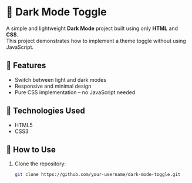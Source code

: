 # 🌙 Dark Mode Toggle

A simple and lightweight **Dark Mode** project built using only **HTML** and **CSS**.  
This project demonstrates how to implement a theme toggle without using JavaScript.

## 🔧 Features

- Switch between light and dark modes
- Responsive and minimal design
- Pure CSS implementation – no JavaScript needed

## 📂 Technologies Used

- HTML5  
- CSS3

## 🚀 How to Use

1. Clone the repository:
   ```bash
   git clone https://github.com/your-username/dark-mode-toggle.git
